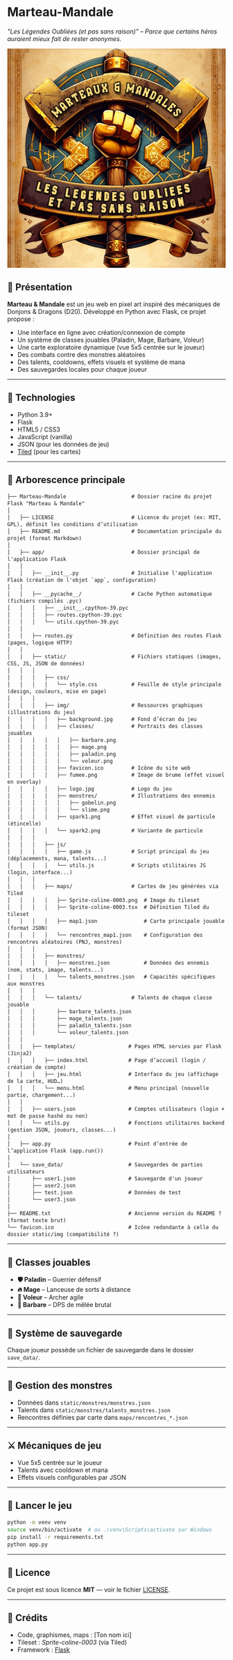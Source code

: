 # Marteau-Mandale
_"Les Légendes Oubliées (et pas sans raison)" – Parce que certains héros auraient mieux fait de rester anonymes._

![Logo du Jeu](app/static/img/logo.jpg)

## 📖 Présentation

**Marteau & Mandale** est un jeu web en pixel art inspiré des mécaniques de Donjons & Dragons (D20). Développé en Python avec Flask, ce projet propose :

- Une interface en ligne avec création/connexion de compte
- Un système de classes jouables (Paladin, Mage, Barbare, Voleur)
- Une carte exploratoire dynamique (vue 5x5 centrée sur le joueur)
- Des combats contre des monstres aléatoires
- Des talents, cooldowns, effets visuels et système de mana
- Des sauvegardes locales pour chaque joueur

---

## 🧰 Technologies

- Python 3.9+
- Flask
- HTML5 / CSS3
- JavaScript (vanilla)
- JSON (pour les données de jeu)
- [Tiled](https://www.mapeditor.org/) (pour les cartes)

---

## 📁 Arborescence principale

```
├── Marteau-Mandale                     # Dossier racine du projet Flask "Marteau & Mandale"
│
│   ├── LICENSE                         # Licence du projet (ex: MIT, GPL), définit les conditions d’utilisation
│   ├── README.md                       # Documentation principale du projet (format Markdown)
│
│   ├── app/                            # Dossier principal de l'application Flask
│   │
│   │   ├── __init__.py                 # Initialise l'application Flask (création de l'objet `app`, configuration)
│   │
│   │   ├── __pycache__/                # Cache Python automatique (fichiers compilés .pyc)
│   │   │   ├── __init__.cpython-39.pyc
│   │   │   ├── routes.cpython-39.pyc
│   │   │   └── utils.cpython-39.pyc
│   │
│   │   ├── routes.py                   # Définition des routes Flask (pages, logique HTTP)
│   │
│   │   ├── static/                     # Fichiers statiques (images, CSS, JS, JSON de données)
│   │   │
│   │   │   ├── css/
│   │   │   │   └── style.css           # Feuille de style principale (design, couleurs, mise en page)
│   │   │
│   │   │   ├── img/                    # Ressources graphiques (illustrations du jeu)
│   │   │   │   ├── background.jpg      # Fond d’écran du jeu
│   │   │   │   ├── classes/            # Portraits des classes jouables
│   │   │   │   │   ├── barbare.png
│   │   │   │   │   ├── mage.png
│   │   │   │   │   ├── paladin.png
│   │   │   │   │   └── voleur.png
│   │   │   │   ├── favicon.ico         # Icône du site web
│   │   │   │   ├── fumee.png           # Image de brume (effet visuel en overlay)
│   │   │   │   ├── logo.jpg            # Logo du jeu
│   │   │   │   ├── monstres/           # Illustrations des ennemis
│   │   │   │   │   ├── gobelin.png
│   │   │   │   │   └── slime.png
│   │   │   │   ├── spark1.png          # Effet visuel de particule (étincelle)
│   │   │   │   └── spark2.png          # Variante de particule
│   │   │
│   │   │   ├── js/
│   │   │   │   ├── game.js             # Script principal du jeu (déplacements, mana, talents...)
│   │   │   │   └── utils.js            # Scripts utilitaires JS (login, interface...)
│   │   │
│   │   │   ├── maps/                   # Cartes de jeu générées via Tiled
│   │   │   │   ├── Sprite-coline-0003.png  # Image du tileset
│   │   │   │   ├── Sprite-coline-0003.tsx  # Définition Tiled du tileset
│   │   │   │   ├── map1.json               # Carte principale jouable (format JSON)
│   │   │   │   └── rencontres_map1.json    # Configuration des rencontres aléatoires (PNJ, monstres)
│   │   │
│   │   │   ├── monstres/
│   │   │   │   ├── monstres.json           # Données des ennemis (nom, stats, image, talents...)
│   │   │   │   └── talents_monstres.json   # Capacités spécifiques aux monstres
│   │   │
│   │   │   └── talents/                # Talents de chaque classe jouable
│   │   │       ├── barbare_talents.json
│   │   │       ├── mage_talents.json
│   │   │       ├── paladin_talents.json
│   │   │       └── voleur_talents.json
│   │
│   │   ├── templates/                 # Pages HTML servies par Flask (Jinja2)
│   │   │   ├── index.html             # Page d’accueil (login / création de compte)
│   │   │   ├── jeu.html               # Interface du jeu (affichage de la carte, HUD…)
│   │   │   └── menu.html              # Menu principal (nouvelle partie, chargement...)
│   │
│   │   ├── users.json                 # Comptes utilisateurs (login + mot de passe hashé ou non)
│   │   └── utils.py                   # Fonctions utilitaires backend (gestion JSON, joueurs, classes...)
│
│   ├── app.py                         # Point d’entrée de l’application Flask (app.run())
│
│   └── save_data/                     # Sauvegardes de parties utilisateurs
│       ├── user1.json                 # Sauvegarde d'un joueur
│       ├── user2.json
│       ├── test.json                  # Données de test
│       └── user3.json
│
├── README.txt                         # Ancienne version du README ? (format texte brut)
└── favicon.ico                        # Icône redondante à celle du dossier static/img (compatibilité ?)
```

---

## 🧙 Classes jouables

- **🛡️ Paladin** – Guerrier défensif
- **🔥 Mage** – Lanceuse de sorts à distance
- **🏹 Voleur** – Archer agile
- **💪 Barbare** – DPS de mêlée brutal

---

## 💾 Système de sauvegarde

Chaque joueur possède un fichier de sauvegarde dans le dossier `save_data/`.

---

## 🧟 Gestion des monstres

- Données dans `static/monstres/monstres.json`
- Talents dans `static/monstres/talents_monstres.json`
- Rencontres définies par carte dans `maps/rencontres_*.json`

---

## ⚔️ Mécaniques de jeu

- Vue 5x5 centrée sur le joueur
- Talents avec cooldown et mana
- Effets visuels configurables par JSON

---

## 🚀 Lancer le jeu

```bash
python -m venv venv
source venv/bin/activate  # ou .\venv\Scripts\activate sur Windows
pip install -r requirements.txt
python app.py
```

---

## 📜 Licence

Ce projet est sous licence **MIT** — voir le fichier [LICENSE](LICENSE).

---

## 👾 Crédits

- Code, graphismes, maps : [Ton nom ici]
- Tileset : *Sprite-coline-0003* (via Tiled)
- Framework : [Flask](https://flask.palletsprojects.com/)
